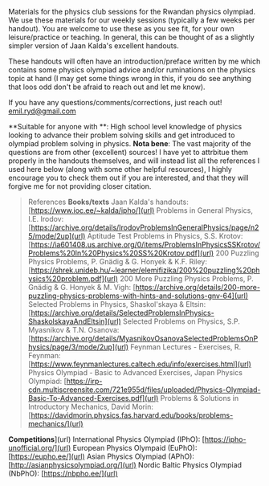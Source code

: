 Materials for the physics club sessions for the Rwandan physics olympiad. We use these materials for our weekly sessions (typically a few weeks per handout). You are welcome to use these as you see fit, for your own leisure/practice or teaching. In general, this can be thought of as a slightly simpler version of Jaan Kalda's excellent handouts.

These handouts will often have an introduction/preface written by me which contains some physics olympiad advice and/or ruminations on the physics topic at hand (I may get some things wrong in this, if you do see anything that loos odd don't be afraid to reach out and let me know).

If you have any questions/comments/corrections, just reach out! emil.ryd@gmail.com

**Suitable for anyone with **: High school level knowledge of physics looking to advance their problem solving skills and get introduced to olympiad problem solving in physics.
**Nota bene**: The vast majority of the questions are from other (excellent) sources! I have yet to attrbitue them properly in the handouts themselves, and will instead list all the references I used here below (along with some other helpful resources), I highly encourage you to check them out if you are interested, and that they will forgive me for not providing closer citation.

> References
**Books/texts**
Jaan Kalda's handouts: [https://www.ioc.ee/~kalda/ipho/](url)
Problems in General Physics, I.E. Irodov: [https://archive.org/details/IrodovProblemsInGeneralPhysics/page/n25/mode/2up](url)
Aptitude Test Problems in Physics, S.S. Krotov: [https://ia601408.us.archive.org/0/items/ProblemsInPhysicsSSKrotov/Problems%20In%20Physics%20SS%20Krotov.pdf](url)
200 Puzzling Physics Problems, P. Gnädig & G. Honyek & K.F. Riley: [https://shrek.unideb.hu/~learner/elemifizika/200%20puzzling%20physics%20problem.pdf](url)
200 More Puzzling Physics Problems, P. Gnädig & G. Honyek & M. Vigh: [https://archive.org/details/200-more-puzzling-physics-problems-with-hints-and-solutions-gnv-64](url)
Selected Problems in Physics, Shaskol'skaya & Eltsin: [https://archive.org/details/SelectedProblemsInPhysics-ShaskolskayaAndEltsin](url)
Selected Problems on Physics, S.P. Myasnikov & T.N. Osanova: [https://archive.org/details/MyasnikovOsanovaSelectedProblemsOnPhysics/page/3/mode/2up](url)
Feynman Lectures - Exercises, R. Feynman: [https://www.feynmanlectures.caltech.edu/info/exercises.html](url)
Physics Olympiad - Basic to Advanced Exercises, Japan Physics Olympiad: [https://irp-cdn.multiscreensite.com/721e955d/files/uploaded/Physics-Olympiad-Basic-To-Advanced-Exercises.pdf](url)
Problems & Solutions in Introductory Mechanics, David Morin: [https://davidmorin.physics.fas.harvard.edu/books/problems-mechanics/](url)

**Competitions**](url)
International Physics Olympiad (IPhO): [https://ipho-unofficial.org/](url)
European Physics Olympaid (EuPhO): [https://eupho.ee/](url)
Asian Physics Olympiad (APhO): [http://asianphysicsolympiad.org/](url)
Nordic Baltic Physics Olympiad (NbPhO): [https://nbpho.ee/](url)



